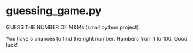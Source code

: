 # guessing_game.py

GUESS THE NUMBER OF M&Ms (small python project).

You have 5 chances to find the right number. Numbers from 1 to 100. Good luck!
